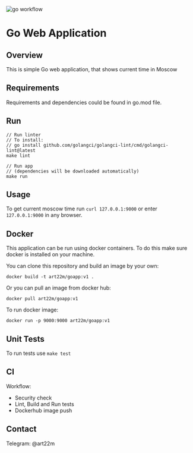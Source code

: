 ![go workflow](https://github.com/art22m/F23-DevOps/actions/workflows/app_go_ci.yaml/badge.svg)

# Go Web Application

## Overview

This is simple Go web application, that shows current time in Moscow

## Requirements

Requirements and dependencies could be found in go.mod file.

## Run

```
// Run linter
// To install:
// go install github.com/golangci/golangci-lint/cmd/golangci-lint@latest  
make lint

// Run app
// (dependencies will be downloaded automatically)
make run
```

## Usage

To get current moscow time run `curl 127.0.0.1:9000` or enter `127.0.0.1:9000` in any browser.

## Docker

This application can be run using docker containers.
To do this make sure docker is installed on your machine.

You can clone this repository and build an image by your own:

 ```
docker build -t art22m/goapp:v1 .
 ```

Or you can pull an image from docker hub:

 ```
docker pull art22m/goapp:v1
 ```

To run docker image:

 ```
docker run -p 9000:9000 art22m/goapp:v1
 ```

## Unit Tests

To run tests use `make test`

## CI

Workflow:

- Security check
- Lint, Build and Run tests
- Dockerhub image push

## Contact

Telegram: @art22m